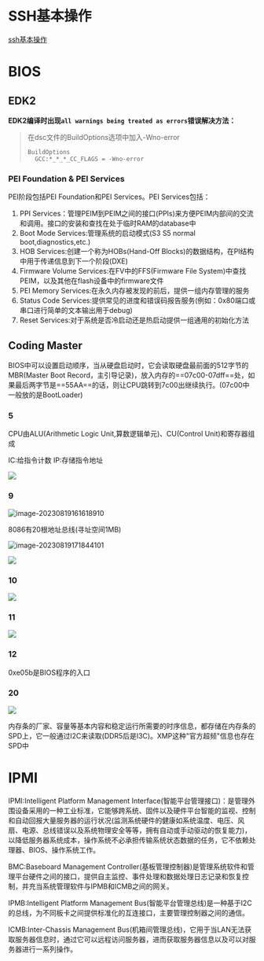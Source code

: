 # SSH基本操作

[ssh基本操作](https://github.com/guobinhit/cg-blog/blob/master/articles/others/detail-ssh.md)

# BIOS

## EDK2

**EDK2编译时出现`all warnings being treated as errors`错误解决方法：**

> 在dsc文件的BuildOptions选项中加入-Wno-error
>
> ```
> BuildOptions
> 	GCC:*_*_*_CC_FLAGS = -Wno-error
> ```

### PEI Foundation & PEI Services

PEI阶段包括PEI Foundation和PEI Services。PEI Services包括：

1. PPI Services：管理PEIM到PEIM之间的接口(PPIs)来方便PEIM内部间的交流和调用。接口的安装和查找在处于临时RAM的database中
2. Boot Mode Services:管理系统的启动模式(S3  S5  normal boot,diagnostics,etc.)
3. HOB Services:创建一个称为HOBs(Hand-Off Blocks)的数据结构，在PI结构中用于传递信息到下一个阶段(DXE)
4. Firmware Volume Services:在FV中的FFS(Firmware File System)中查找PEIM，以及其他在flash设备中的firmware文件
5. PEI Memory Services:在永久内存被发现的前后，提供一组内存管理的服务
6. Status Code Services:提供常见的进度和错误码报告服务(例如：0x80端口或串口进行简单的文本输出用于debug)
7. Reset Services:对于系统是否冷启动还是热启动提供一组通用的初始化方法

## Coding Master

BIOS中可以设置启动顺序，当从硬盘启动时，它会读取硬盘最前面的512字节的MBR(Master Boot Record，主引导记录)，放入内存的==07c00-07dff==处，如果最后两字节是==55AA==的话，则让CPU跳转到7c00出继续执行。(07c00中一般放的是BootLoader)

### 5

CPU由ALU(Arithmetic Logic Unit,算数逻辑单元)、CU(Control Unit)和寄存器组成

IC:给指令计数		IP:存储指令地址

![](https://picgo46.oss-cn-shenzhen.aliyuncs.com/img/202308191746586.png)

### 9

![image-20230819161618910](https://picgo46.oss-cn-shenzhen.aliyuncs.com/img/202308191616097.png)

8086有20根地址总线(寻址空间1MB)

![image-20230819171844101](https://picgo46.oss-cn-shenzhen.aliyuncs.com/img/202308191718217.png)

![](https://picgo46.oss-cn-shenzhen.aliyuncs.com/img/202308191811325.png)    

### 10

![](https://picgo46.oss-cn-shenzhen.aliyuncs.com/img/202308192353517.png)

### 11

![](https://picgo46.oss-cn-shenzhen.aliyuncs.com/img/202308200017545.png)

### 12

0xe05b是BIOS程序的入口

### 20

![](https://picgo46.oss-cn-shenzhen.aliyuncs.com/img/202308210046890.png) 



内存条的厂家、容量等基本内容和稳定运行所需要的时序信息，都存储在内存条的SPD上，它一般通过I2C来读取(DDR5后是I3C)。XMP这种"官方超频"信息也存在SPD中

# IPMI

IPMI:Intelligent Platform Management Interface(智能平台管理接口)：是管理外围设备采用的一种工业标准，它能够跨系统、固件以及硬件平台智能的监视、控制和自动回报大量服务器的运行状况(监测系统硬件的健康如系统温度、电压、风扇、电源、总线错误以及系统物理安全等等，拥有自动或手动驱动的恢复能力)，以降低服务器系统成本，操作系统不必承担传输系统状态数据的任务，它不依赖处理器、BIOS、操作系统工作。

BMC:Baseboard Management Controller(基板管理控制器)是管理系统软件和管理平台硬件之间的接口，提供自主监控、事件处理和数据处理日志记录和恢复控制，并充当系统管理软件与IPMB和ICMB之间的网关。

IPMB:Intelligent Platform Management Bus(智能平台管理总线)是一种基于I2C的总线，为不同板卡之间提供标准化的互连接口，主要管理控制器之间的通信。

ICMB:Inter-Chassis Management Bus(机箱间管理总线)，它用于当LAN无法获取服务器信息时，通过它可以远程访问服务器，进而获取服务器信息以及可以对服务器进行一系列操作。